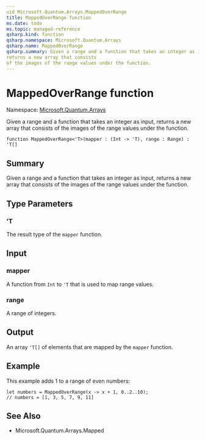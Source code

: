 ```yaml
---
uid Microsoft.Quantum.Arrays.MappedOverRange
title: MappedOverRange function
ms.date: todo
ms.topic: managed-reference
qsharp.kind: function
qsharp.namespace: Microsoft.Quantum.Arrays
qsharp.name: MappedOverRange
qsharp.summary: Given a range and a function that takes an integer as input,
returns a new array that consists
of the images of the range values under the function.
---
```


# MappedOverRange function

Namespace: [Microsoft.Quantum.Arrays](xref:Microsoft.Quantum.Arrays)

Given a range and a function that takes an integer as input,
returns a new array that consists
of the images of the range values under the function.
```qsharp
function MappedOverRange<'T>(mapper : (Int -> 'T), range : Range) : 'T[]
```

## Summary
Given a range and a function that takes an integer as input,
returns a new array that consists
of the images of the range values under the function.

## Type Parameters
### 'T
The result type of the `mapper` function.

## Input
### mapper
A function from `Int` to `'T` that is used to map range values.
### range
A range of integers.

## Output
An array `'T[]` of elements that are mapped by the `mapper` function.

## Example
This example adds 1 to a range of even numbers:
```qsharp
let numbers = MappedOverRange(x -> x + 1, 0..2..10);
// numbers = [1, 3, 5, 7, 9, 11]
```

## See Also
- Microsoft.Quantum.Arrays.Mapped
